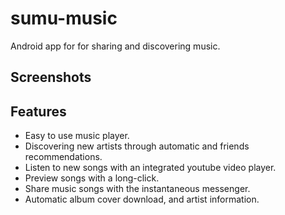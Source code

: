 sumu-music
==========

Android app for for sharing and discovering music.

Screenshots
-----------

Features
---------

- Easy to use music player.
- Discovering new artists through automatic and friends recommendations.
- Listen to new songs with an integrated youtube video player.
- Preview songs with a long-click.
- Share music songs with the instantaneous messenger.
- Automatic album cover download, and artist information.
